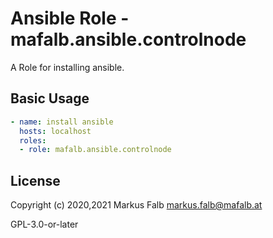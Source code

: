 # Ansible Role - mafalb.ansible.controlnode

A Role for installing ansible.

## Basic Usage

```yaml
- name: install ansible
  hosts: localhost
  roles:
  - role: mafalb.ansible.controlnode
```

## License

Copyright (c) 2020,2021 Markus Falb <markus.falb@mafalb.at>

GPL-3.0-or-later
